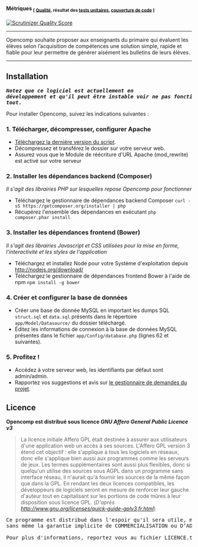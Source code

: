 #### Métriques <sub>[ [Qualité](http://fr.wikipedia.org/wiki/Qualit%C3%A9_logicielle), résultat des [tests unitaires](http://fr.wikipedia.org/wiki/Tests_unitaires), [couverture de code](http://fr.wikipedia.org/wiki/Couverture_de_code) ]</sub>

[![Scrutinizer Quality Score](https://scrutinizer-ci.com/g/jtraulle/Opencomp/badges/quality-score.png?s=859c94800aa2944a4d17493ba0cd00da9d4c6f45)](https://scrutinizer-ci.com/g/jtraulle/Opencomp/)

----

Opencomp souhaite proposer aux enseignants du primaire qui évaluent les élèves selon l’acquisition de compétences une solution simple, rapide et fiable pour leur permettre de générer aisément les bulletins de leurs élèves.

----

Installation
------------

**_<pre>Notez que ce logiciel est actuellement en développement et qu'il peut être instable voir ne pas fonctionner du tout.</pre>_**

Pour installer Opencomp, suivez les indications suivantes :

### 1. Télécharger, décompresser, configurer Apache

* [Téléchargez la dernière version du script](https://codeload.github.com/jtraulle/Opencomp/zip/develop).
* Décompressez et transférez le dossier sur votre serveur web.
* Assurez vous que le Module de réécriture d'URL Apache (mod_rewrite) est activé sur votre serveur

### 2. Installer les dépendances backend (Composer)

*Il s'agit des librairies PHP sur lesquelles repose Opencomp pour fonctionner*

* Téléchargez le gestionnaire de dépendances backend Composer `curl -sS https://getcomposer.org/installer | php`
* Récupérez l'ensemble des dépendances en exécutant `php composer.phar install`

### 3. Installer les dépendances frontend (Bower)

*Il s'agit des librairies Javascript et CSS utilisées pour la mise en forme, l'interactivité et les styles de l'application*

* Téléchargez et installez Node pour votre Système d'exploitation depuis http://nodejs.org/download/
* Téléchargez le gestionnaire de dépendances frontend Bower à l'aide de npm `npm install -g bower`

### 4. Créer et configurer la base de données 

* Créer une base de donnée MySQL en important les dumps SQL `struct.sql` et `data.sql` présents dans le répertoire `app/Model/Datasource/` du dossier téléchargé.
* Éditez les informations de connexion à la base de données MySQL présentes dans le fichier `app/Config/database.php` (lignes 62 et suivantes).

### 5. Profitez !

* Accédez à votre serveur web, les identifiants par défaut sont admin/admin.
* Rapportez vos suggestions et avis sur [le gestionnaire de demandes du projet](http://projets.opencomp.fr/opencomp/issues/new).
 
Licence
-------

**Opencomp est distribué sous licence _GNU Affero General Public Licence v3_**

>La licence initiale Affero GPL était destinée à assurer aux utilisateurs d'une application web un accès à ses sources. L'Affero GPL version 3 étend cet objectif : elle s'applique à tous les logiciels en réseaux, donc elle s'applique bien aussi aux programmes comme les serveurs de jeux. Les termes supplémentaires sont aussi plus flexibles, donc si quelqu'un utilise des sources sous AGPL dans un programme sans interface réseau, il n'aurait qu'à fournir les sources de la même façon que dans la GPL. En rendant les deux licences compatibles, les développeurs de logiciels seront en mesure de renforcer leur gauche d'auteur tout en capitalisant sur les portions de code mûres à leur disposition sous licence GPL. (_D'après http://www.gnu.org/licenses/quick-guide-gplv3.fr.html_)

<pre>Ce programme est distribué dans l'espoir qu'il sera utile, mais SANS AUCUNE GARANTIE ; 
sans même la garantie implicite de COMMERCIALISATION ou D’ADAPTATION A UN OBJET PARTICULIER. 

Pour plus d'informations, reportez vous au fichier LICENCE.txt de l'archive.</pre>
